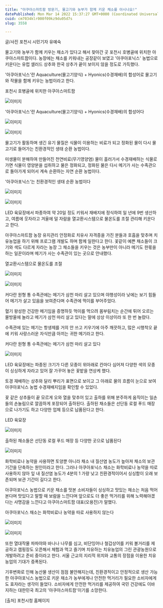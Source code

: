 ```yaml
---
title: "아쿠아스마트팜 방문기, 물고기와 농부가 함께 키운 채소를 아시나요!"
datePublished: Mon Mar 14 2022 15:37:27 GMT+0000 (Coordinated Universal Time)
cuid: cm7034klr000f09kz9du05d7s
slug: 3558

---
```



글/사진 포천시 시민기자 유예숙

물고기와 농부가 함께 키우는 채소가 있다고 해서 찾아간 곳 포천시 호병골에 위치한 아쿠아스마트팜이다. 농장에는 채소를 키워내는 공장같이 보였고 '아쿠아포닉스' 농법으로 키운다는 유럽 샐러드 상추와 한국 상추가 끝이 보이지 않을 정도로 가득했다.

'아쿠아포닉스'란 Aquaculture(물고기양식) + Hyonics(수경재배)의 합성어로 물고기와 작물을 함께 키우는 농법이라고 한다.

포천시 호병골에 위치한 아쿠아스마트팜

![이미지](https://cdn.hashnode.com/res/hashnode/image/upload/v1739254311774/afaa70cb-5d84-42f1-9ba7-24aa1c0dbbda.jpeg)

'아쿠아포닉스'란 Aquaculture(물고기양식) + Hyonics(수경재배)의 합성어다

![이미지](https://cdn.hashnode.com/res/hashnode/image/upload/v1739254314280/e64bcc51-5340-4312-9936-759b9545ed26.jpeg)

![이미지](https://cdn.hashnode.com/res/hashnode/image/upload/v1739254316915/16351712-d0a9-45e7-958e-94f4d04b1fb3.jpeg)

물고기가 활동하며 생긴 유기 물질은 식물이 이용하는 비료가 되고 정화된 물이 다시 물고기로 들어가는 친환경적인 생태 순환 농법이다.

미생물이 분해하여 만들어진 천연비료(무기영양염) 물이 흘러가서 수경재배하는 식물로 가면 식물이 영양분을 섭취하고 물은 정화되고, 정화된 물은 다시 메기가 사는 수족관으로 돌아가게 되어서 계속 순환하는 자연 순환 농법이다.

'아쿠아포닉스'는 친환경적인 생태 순환 농법이다

![이미지](https://cdn.hashnode.com/res/hashnode/image/upload/v1739254318997/c666e2d3-f439-439e-a039-616d31c304ec.jpeg)

![이미지](https://cdn.hashnode.com/res/hashnode/image/upload/v1739254321187/85efa886-b657-4058-a7ff-63179dcba852.jpeg)

LED 육묘장에서 파종하여 약 20일 정도 키워서 재배지에 정식하여 일 년에 9번 생산하고, 여름에 웃자라고 겨울에 덜 자람을 열교환시스템으로 물온도를 조절 관리해 키운다고 한다.

아쿠아스마트팜 농장 유지관리 안정화로 치유사 자격증을 가진 분들과 호흡을 맞추며 치유농업을 하기 위해 프로그램 개발도 하며 함께 일한다고 한다. 꽃같이 예쁜 채소들이 크기와 색도 다르게 자라는 농장 그 채소들을 키우는 것은 농부만이 아니라 메기도 한몫을 하는 일꾼이라며 메기가 사는 수족관이 있는 곳으로 안내했다.

열교환시스템으로 물온도를 조절

![이미지](https://cdn.hashnode.com/res/hashnode/image/upload/v1739254323226/8a3e9219-0d0f-4e02-99c8-892bcd80612d.jpeg)

![이미지](https://cdn.hashnode.com/res/hashnode/image/upload/v1739254325551/2c2a105d-889b-45a3-9cd6-76420c86b69f.jpeg)

커다란 원형 통 수족관에는 메기가 삼천 마리 살고 있으며 야행성이라 낮에는 보기 힘들어 메기가 살고 있음을 보여준다며 수족관에 먹이를 부어주었다.

혈기 왕성한 건강한 메기임을 증명하듯 먹이를 먹으려 몸부림치는 순간에 튀어 오르는 물방울에 놀라고 메기가 삼천 마리 살고 있다는 말에 상상 이상이라 또 한 번 놀랐다.

수족관에 있는 메기는 항생제를 거의 안 쓰고 키우기에 아주 깨끗하고, 많은 시행착오 끝에 키워 사랑스러운 자식만큼 아끼는 귀한 메기라고 한다.

커다란 원형 통 수족관에는 메기가 삼천 마리 살고 있다

![이미지](https://cdn.hashnode.com/res/hashnode/image/upload/v1739254327914/c422fa20-5540-4639-9cc0-734ebca242ff.jpeg)

LED 육묘장에는 파종된 크기가 다른 모종이 위아래로 칸마다 심어져 다양한 색의 모종이 싱싱하게 자라고 있어 잘 가꾸어 놓은 꽃밭을 연상케 했다.

토경 재배하는 상추와 달리 뿌리가 표면으로 보이고 그 아래로 물의 흐름이 눈으로 보여 아쿠아포닉스 농법 수경재배지임을 확인할 수 있었다.

꽃 같은 상추들이 끝 모르게 오와 열을 맞추어 있고 출하를 위해 분주하게 움직이는 일손들의 손놀림으로 깔끔하게 포장되어 출하된다. 출하된 채소들은 선단동 로컬 푸드 매장으로 나가기도 하고 다양한 업체 등으로 납품된다고 한다.

LED 육묘장

![이미지](https://cdn.hashnode.com/res/hashnode/image/upload/v1739254330169/219d6d2a-66a1-464a-b862-afbd9df9347c.jpeg)

출하된 채소들은 선단동 로컬 푸드 매장 등 다양한 곳으로 납품된다

![이미지](https://cdn.hashnode.com/res/hashnode/image/upload/v1739254332496/4829b3bc-281a-443d-b399-51bac7c7c79f.jpeg)

화학비료나 농약을 사용하면 토양뿐 아니라 채소 내 질산염 농도가 높아져 채소의 보관 기간을 단축하는 원인이라고 한다. 그러나 아쿠아포닉스 채소는 화학비료나 농약을 따로 사용하지 않아 잎 내 질산염 농도가 4분의 1 가량 낮고 친환경적이어서 싱싱함이 오래 보존되며 보관 기간이 길다고 한다.

아쿠아포닉스 농법으로 키운 채소를 맛본 소비자들이 싱싱하고 맛있는 채소는 처음 먹어본다며 맛있다고 말할 때 보람을 느낀다며 앞으로도 더 좋은 먹거리를 위해 노력해야겠다는 사명감을 느낀다고 아쿠아스마트팜 대표(오용진)가 말했다.

아쿠아포닉스 채소는 화학비료나 농약을 따로 사용하지 않는다

![이미지](https://cdn.hashnode.com/res/hashnode/image/upload/v1739254334967/d3a65b0f-1e9d-4f4e-b0de-e7c6a0011abf.jpeg)

![이미지](https://cdn.hashnode.com/res/hashnode/image/upload/v1739254337073/d9fa163d-824d-445b-953f-db619e53152d.jpeg)

또한 열대작물 파파야와 바나나 나무를 심고, 비단잉어나 철갑상어를 키워 볼거리를 제공하고 캠핑장도 오픈해서 체험과 먹고 즐기며 치유하는 치유농업의 그린 관광농원으로 개발하려고 준비 중이라고 한다. 서울 근교의 지리적 위치와 교통의 장점을 이용한 치유농업의 기대가 증폭된다.

기후변화로 인해 농산물 생산이 점점 불안해지는데, 친환경적이고 안정적으로 생산 가능한 아쿠아포닉스 농법으로 키운 채소가 농부에게나 안전한 먹거리가 필요한 소비자에게도 효자라는 생각이 들었다. 소비자에게 안전한 먹거리를 제공하여 국민 건강에도 이바지하는 대한민국 최고의 '아쿠아스마트팜'이기를 소망한다.

[출처] 포천시청 홈페이지